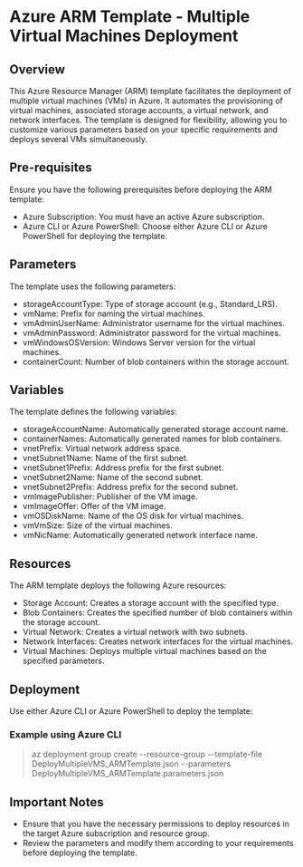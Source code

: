 # Azure ARM Template - Multiple Virtual Machines Deployment

## Overview
This Azure Resource Manager (ARM) template facilitates the deployment of multiple virtual machines (VMs) in Azure. It automates the provisioning of virtual machines, associated storage accounts, a virtual network, and network interfaces. The template is designed for flexibility, allowing you to customize various parameters based on your specific requirements and deploys several VMs simultaneously.

## Pre-requisites
Ensure you have the following prerequisites before deploying the ARM template:
* Azure Subscription: You must have an active Azure subscription.
* Azure CLI or Azure PowerShell: Choose either Azure CLI or Azure PowerShell for deploying the template.

## Parameters
The template uses the following parameters:
* storageAccountType: Type of storage account (e.g., Standard_LRS).
* vmName: Prefix for naming the virtual machines.
* vmAdminUserName: Administrator username for the virtual machines.
* vmAdminPassword: Administrator password for the virtual machines.
* vmWindowsOSVersion: Windows Server version for the virtual machines.
* containerCount: Number of blob containers within the storage account.

## Variables
The template defines the following variables:
* storageAccountName: Automatically generated storage account name.
* containerNames: Automatically generated names for blob containers.
* vnetPrefix: Virtual network address space.
* vnetSubnet1Name: Name of the first subnet.
* vnetSubnet1Prefix: Address prefix for the first subnet.
* vnetSubnet2Name: Name of the second subnet.
* vnetSubnet2Prefix: Address prefix for the second subnet.
* vmImagePublisher: Publisher of the VM image.
* vmImageOffer: Offer of the VM image.
* vmOSDiskName: Name of the OS disk for virtual machines.
* vmVmSize: Size of the virtual machines.
* vmNicName: Automatically generated network interface name.

## Resources
The ARM template deploys the following Azure resources:
* Storage Account: Creates a storage account with the specified type.
* Blob Containers: Creates the specified number of blob containers within the storage account.
* Virtual Network: Creates a virtual network with two subnets.
* Network Interfaces: Creates network interfaces for the virtual machines.
* Virtual Machines: Deploys multiple virtual machines based on the specified parameters.

## Deployment
Use either Azure CLI or Azure PowerShell to deploy the template:

### Example using Azure CLI 
> az deployment group create --resource-group <ResourceGroupName> --template-file DeployMultipleVMS_ARMTemplate.json --parameters DeployMultipleVMS_ARMTemplate.parameters.json

## Important Notes
* Ensure that you have the necessary permissions to deploy resources in the target Azure subscription and resource group.
* Review the parameters and modify them according to your requirements before deploying the template.
